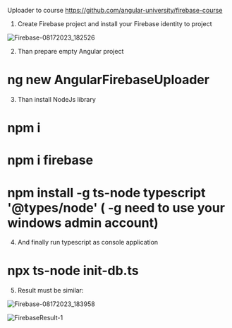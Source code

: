 Uploader to course https://github.com/angular-university/firebase-course

1. Create Firebase project and install your Firebase identity to project

![Firebase-08172023_182526](https://github.com/AAlex-11/AngularFirebaseUploader/assets/138773344/a10cd2aa-e216-4223-ae55-2a3b2aa4f8e3)

2. Than prepare empty Angular project

# ng new AngularFirebaseUploader

3. Than install NodeJs library

# npm i
# npm i firebase
# npm install -g ts-node typescript '@types/node'  ( -g need to use your windows admin account)

4. And finally run typescript as console application

# npx ts-node init-db.ts

5. Result must be similar:

![Firebase-08172023_183958](https://github.com/AAlex-11/AngularFirebaseUploader/assets/138773344/2f621e4b-f1d9-4689-a9bb-b85610a5ef14)

![FirebaseResult-1](https://github.com/AAlex-11/AngularFirebaseUploader/assets/138773344/11dbb211-88c5-468e-9d91-53aadbc98da2)
